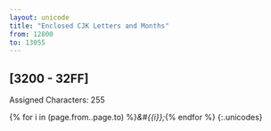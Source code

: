 ```yaml
---
layout: unicode
title: "Enclosed CJK Letters and Months"
from: 12800
to: 13055
---
```


## 	[3200 - 32FF]

Assigned Characters: 255

{% for i in (page.from..page.to) %}<i>&#{{i}};</i>{% endfor %}
{:.unicodes}
